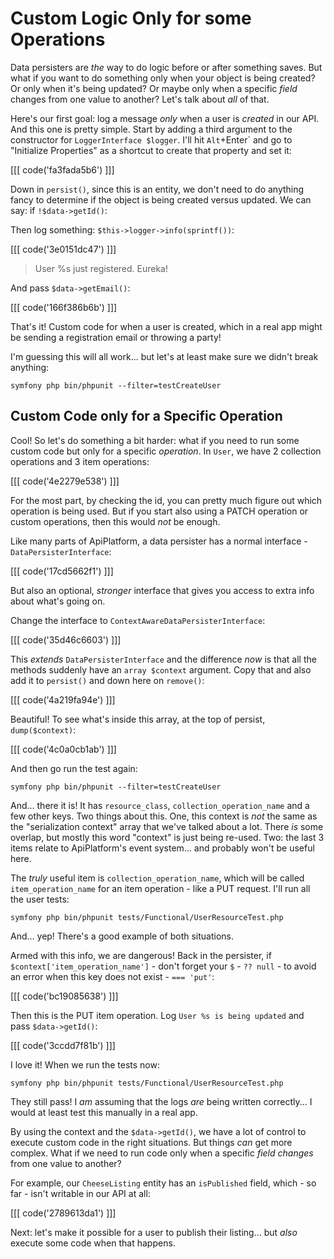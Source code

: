 # Custom Logic Only for some Operations

Data persisters are *the* way to do logic before or after something saves. But what
if you want to do something only when your object is being created? Or only when
it's being updated? Or maybe only when a specific *field* changes from one value
to another? Let's talk about *all* of that.

Here's our first goal: log a message *only* when a user is *created* in our API.
And this one is pretty simple. Start by adding a third argument to the constructor for
`LoggerInterface $logger`. I'll hit `Alt`+Enter` and go to "Initialize Properties" as
a shortcut to create that property and set it:

[[[ code('fa3fada5b6') ]]]

Down in `persist()`, since this is an entity, we don't need to do anything fancy
to determine if the object is being created versus updated. We can say: if
`!$data->getId()`:

Then log something: `$this->logger->info(sprintf())`:

[[[ code('3e0151dc47') ]]]

> User %s just registered. Eureka!

And pass `$data->getEmail()`:

[[[ code('166f386b6b') ]]]

That's it! Custom code for when a user is created, which in a real app might be
sending a registration email or throwing a party!

I'm guessing this will all work... but let's at least make sure we didn't break
anything:

```terminal
symfony php bin/phpunit --filter=testCreateUser
```

## Custom Code only for a Specific Operation

Cool! So let's do something a bit harder: what if you need to run some custom code
but only for a specific *operation*. In `User`, we have 2 collection operations
and 3 item operations:

[[[ code('4e2279e538') ]]]

For the most part, by checking the id, you can pretty much figure out which
operation is being used. But if you start also using a PATCH operation or
custom operations, then this would *not* be enough.

Like many parts of ApiPlatform, a data persister has a normal interface -
`DataPersisterInterface`:

[[[ code('17cd5662f1') ]]]

But also an optional, *stronger* interface that gives you access to extra info
about what's going on.

Change the interface to `ContextAwareDataPersisterInterface`:

[[[ code('35d46c6603') ]]]

This *extends* `DataPersisterInterface` and the difference *now* is that all
the methods suddenly have an `array $context` argument. Copy that and also add
it to `persist()` and down here on `remove()`:

[[[ code('4a219fa94e') ]]]

Beautiful! To see what's inside this array, at the top of persist, `dump($context)`:

[[[ code('4c0a0cb1ab') ]]]

And then go run the test again:

```terminal-silent
symfony php bin/phpunit --filter=testCreateUser
```

And... there it is! It has `resource_class`, `collection_operation_name` and a few
other keys. Two things about this. One, this context is *not* the same as the
"serialization context" array that we've talked about a lot. There *is* some overlap,
but mostly this word "context" is just being re-used. Two: the last 3
items relate to ApiPlatform's event system... and probably won't be useful here.

The *truly* useful item is `collection_operation_name`, which will be called
`item_operation_name` for an item operation - like a PUT request. I'll run all
the user tests:

```terminal-silent
symfony php bin/phpunit tests/Functional/UserResourceTest.php
```

And... yep! There's a good example of both situations.

Armed with this info, we are dangerous! Back in the persister, if
`$context['item_operation_name']` - don't forget your `$` - `?? null` - to avoid
an error when this key does not exist - `=== 'put'`:

[[[ code('bc19085638') ]]]

Then this is the PUT item operation. Log `User %s is being updated` and pass
`$data->getId()`:

[[[ code('3ccdd7f81b') ]]]

I love it! When we run the tests now:

```terminal-silent
symfony php bin/phpunit tests/Functional/UserResourceTest.php
```

They still pass! I *am* assuming that the logs *are* being written correctly...
I would at least test this manually in a real app.

By using the context and the `$data->getId()`, we have a lot of control to
execute custom code in the right situations. But things *can* get more complex.
What if we need to run code only when a specific *field* *changes* from
one value to another?

For example, our `CheeseListing` entity has an `isPublished` field, which - so far -
isn't writable in our API at all:

[[[ code('2789613da1') ]]]

Next: let's make it possible for a user to publish their listing... but *also*
execute some code when that happens.
